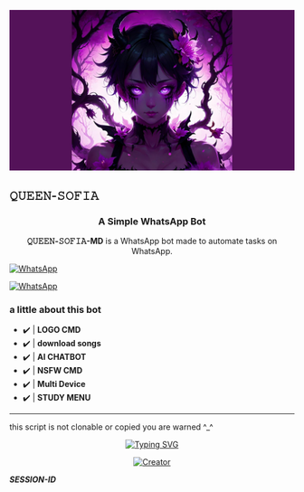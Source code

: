 <p align="center">
<img src="https://raw.githubusercontent.com/DADDY-IGWE/QUEEN-SOFIA/refs/heads/main/SOFIA.jpg" />
</p>
<h2>𝚀𝚄𝙴𝙴𝙽-𝚂𝙾𝙵𝙸𝙰</h2></h2>
<h3 align="center">A Simple WhatsApp Bot</h3>

<p align="center">
    <strong>𝚀𝚄𝙴𝙴𝙽-𝚂𝙾𝙵𝙸𝙰-MD</strong> is a WhatsApp bot made to automate tasks on WhatsApp.
</p>
<a href="https://whatsapp.com/channel/0029VaoRh0h2UPBAyRobHB2t">
        <img alt="WhatsApp" src="https://img.shields.io/badge/-Whatsapp%20Channel-green?style=for-the-badge&logo=whatsapp&logoColor=black"/>
    </a>
</p>
<a href="https://chat.whatsapp.com/Lab7eeUSWBxGL4k2ku73gK">
        <img alt="WhatsApp" src="https://img.shields.io/badge/-Whatsapp%20group-green?style=for-the-badge&logo=whatsapp&logoColor=black"/>
    </a>
</p>

### a little about this bot
- ✔️ | **LOGO CMD** 
- ✔️ | **download songs** 
- ✔️ | **AI CHATBOT**
- ✔️ | **NSFW CMD**
- ✔️ | **Multi Device**
- ✔️ | **STUDY MENU**  
-----------------------
this script is not clonable or copied you are warned ^⁠_⁠^

<p align="center">
  <a href="https://git.io/typing-svg"><img src="https://readme-typing-svg.demolab.com?font=EB+Garamond&weight=800&size=28&duration=4000&pause=1000&random=false&width=435&lines=+•★⃝ QUEEN-+SOFIA+★⃝•;MULTI-DEVICE+WHATSAPP+BOT;DEVELOPED+BY+DADDY+IGWE;RELEASED+DATE+22%2F8%2F2024." alt="Typing SVG" /></a>
 </p>
<p align="center">
<a href="#"><img title="Creator" src="https://img.shields.io/badge/Creator-DADDY_IGWE-red.svg?style=for-the-badge&logo=github"></a>
</p>

_**SESSION-ID**_

